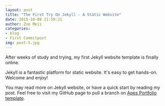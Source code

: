 ```yaml
---
layout: post
title: "The First Try On Jekyll - A Static Website"
date: 2015-10-08 21:59:21
author: Zoe Meii
categories: 
- blog 
- First Commitpost
img: post-5.jpg
---
```


After weeks of study and trying, my first Jekyll website template is finally online. <!--more-->

Jekyll is a fantastic platform for static website. It's easy to get hands-on. Welcome and enjoy!

You may read more on Jekyll website, or have a quick start by reading my post. 
Feel free to visit my GitHub page to pull a branch on [Apes Portfolio template](https://github.com/dongmei/apesportfolio).